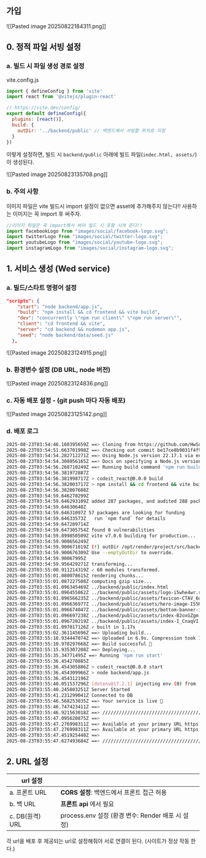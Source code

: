 ## 가입
![[Pasted image 20250822184311.png]]
## 0. 정적 파일 서빙 설정

### a. 빌드 시 파일 생성 경로 설정

vite.config.js
```js
import { defineConfig } from 'vite'
import react from '@vitejs/plugin-react'

// https://vite.dev/config/
export default defineConfig({
  plugins: [react()],
  build: {
    outDir: '../backend/public' // 백엔드에서 서빙할 위치로 지정
  }
})
```

이렇게 설정하면, 
빌드 시  `backend/public` 아래에 빌드 파일(`indec.html, assets/`)이 생성된다.

![[Pasted image 20250823135708.png]]

### b. 주의 사항

이미지 파일은 vite 빌드시 import 설정이 없으면 asset에 추가해주지 않는다!!
사용하는 이미지는 꼭 import 후 써주자.
```jsx
//이미지 파일은 꼭 import해서 써야 빌드 시 포함 시켜 준다!!
import facebookLogo from "images/social/facebook-logo.svg";
import twitterLogo from "images/social/twitter-logo.svg";
import youtubeLogo from "images/social/youtube-logo.svg";
import instagramLogo from "images/social/instagram-logo.svg";
```

## 1. 서비스 생성 (Wed service)

### a. 빌드/스타트 명령어 설정
```json
"scripts": {
    "start": "node backend/app.js",
    "build": "npm install && cd frontend && vite build",
    "dev": "concurrently \"npm run client\" \"npm run server\"",
    "client": "cd frontend && vite",
    "server": "cd backend && nodemon app.js",
    "seed": "node backend/data/seed.js"
  },
```

![[Pasted image 20250823124915.png]]


### b. 환경변수 설정 (DB URL, node 버전)
![[Pasted image 20250823124836.png]]

### c. 자동 배포 설정 - (git push 마다 자동 배포)
![[Pasted image 20250823125142.png]]

### d. 배포 로그
```bash
2025-08-23T03:54:46.160395659Z ==> Cloning from https://github.com/HwSoonDev/PandaMarket
2025-08-23T03:54:51.663701998Z ==> Checking out commit be17ce8b9031f4f9eb8d97dc5758b9c95f35c3e9 in branch react-황승찬-sprint6
2025-08-23T03:54:54.282712271Z ==> Using Node.js version 22.17.1 via environment variable NODE_VERSION
2025-08-23T03:54:54.308056165Z ==> Docs on specifying a Node.js version: https://render.com/docs/node-version
2025-08-23T03:54:56.268710249Z ==> Running build command 'npm run build'...
2025-08-23T03:54:56.381972887Z 
2025-08-23T03:54:56.381998717Z > codeit_react@0.0.0 build
2025-08-23T03:54:56.382003717Z > npm install && cd frontend && vite build
2025-08-23T03:54:56.382007608Z 
2025-08-23T03:54:59.646270299Z 
2025-08-23T03:54:59.646293109Z added 287 packages, and audited 288 packages in 3s
2025-08-23T03:54:59.64630648Z 
2025-08-23T03:54:59.64631097Z 57 packages are looking for funding
2025-08-23T03:54:59.64633573Z   run `npm fund` for details
2025-08-23T03:54:59.647289714Z 
2025-08-23T03:54:59.647305754Z found 0 vulnerabilities
2025-08-23T03:54:59.899850509Z vite v7.0.6 building for production...
2025-08-23T03:54:59.900656249Z 
2025-08-23T03:54:59.900671019Z (!) outDir /opt/render/project/src/backend/public is not inside project root and will not be emptied.
2025-08-23T03:54:59.900676309Z Use --emptyOutDir to override.
2025-08-23T03:54:59.90067995Z 
2025-08-23T03:54:59.956429271Z transforming...
2025-08-23T03:55:00.911214319Z ✓ 60 modules transformed.
2025-08-23T03:55:01.080078615Z rendering chunks...
2025-08-23T03:55:01.087227508Z computing gzip size...
2025-08-23T03:55:01.096345469Z ../backend/public/index.html                                 0.56 kB │ gzip:  0.40 kB
2025-08-23T03:55:01.096455862Z ../backend/public/assets/logo-i5whe4wr.svg                   5.57 kB │ gzip:  2.14 kB
2025-08-23T03:55:01.096566235Z ../backend/public/assets/favicon-CTAV_6uM.ico               15.41 kB
2025-08-23T03:55:01.096636977Z ../backend/public/assets/hero-image-IS5RVAL5.png            71.40 kB
2025-08-23T03:55:01.096674047Z ../backend/public/assets/bottom-banner-image-eVVlbA9m.png   72.09 kB
2025-08-23T03:55:01.096697238Z ../backend/public/assets/index-B2oxGZgm.css                 11.77 kB │ gzip:  2.80 kB
2025-08-23T03:55:01.096720219Z ../backend/public/assets/index-I_CnaqVI.js                 270.02 kB │ gzip: 86.99 kB
2025-08-23T03:55:01.097017126Z ✓ built in 1.17s
2025-08-23T03:55:02.361145696Z ==> Uploading build...
2025-08-23T03:55:10.934447074Z ==> Uploaded in 6.9s. Compression took 1.7s
2025-08-23T03:55:10.978297668Z ==> Build successful 🎉
2025-08-23T03:55:15.935307208Z ==> Deploying...
2025-08-23T03:55:35.34771495Z ==> Running 'npm run start'
2025-08-23T03:55:36.454270885Z 
2025-08-23T03:55:36.454305886Z > codeit_react@0.0.0 start
2025-08-23T03:55:36.454309966Z > node backend/app.js
2025-08-23T03:55:36.454312196Z 
2025-08-23T03:55:40.051537296Z [dotenv@17.2.1] injecting env (0) from .env -- tip: 📡 observe env with Radar: https://dotenvx.com/radar
2025-08-23T03:55:40.245803251Z Server Started
2025-08-23T03:55:41.231299041Z Connected to DB
2025-08-23T03:55:46.568253035Z ==> Your service is live 🎉
2025-08-23T03:55:46.747423411Z ==> 
2025-08-23T03:55:46.921563018Z ==> ///////////////////////////////////////////////////////////
2025-08-23T03:55:47.095620875Z ==> 
2025-08-23T03:55:47.276998311Z ==> Available at your primary URL https://pandamarket-kwxe.onrender.com
2025-08-23T03:55:47.276998311Z ==> Available at your primary URL https://pandamarket-kwxe.onrender.com
2025-08-23T03:55:47.451925448Z ==> 
2025-08-23T03:55:47.627493684Z ==> ///////////////////////////////////////////////////////////
```


## 2. URL 설정
| url 설정        |                                        |
| ------------- | -------------------------------------- |
| a. 프론트 URL    | **CORS 설정**: 백엔드에서 프론트 접근 허용           |
| b. 백 URL      | **프론트 api** 에서 필요                      |
| c. DB(원격) URL | process.env 설정 (환경 변수: Render 배포 시 설정) |

각 url을 배포 후 제공되는 url로 설정해줘야 서로 연결이 된다. (사이트가 정상 작동 한다.)

